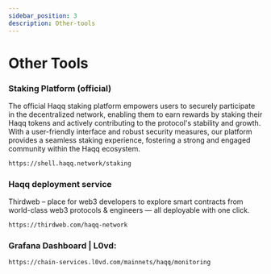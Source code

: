 ```yaml
---
sidebar_position: 3
description: Other-tools
---
```


# Other Tools

### Staking Platform (official)

The official Haqq staking platform empowers users to securely participate in the decentralized network, enabling them to earn rewards by staking their Haqq tokens and actively contributing to the protocol's stability and growth. With a user-friendly interface and robust security measures, our platform provides a seamless staking experience, fostering a strong and engaged community within the Haqq ecosystem.
```bash
https://shell.haqq.network/staking
```

### Haqq deployment service

Thirdweb – place for web3 developers to explore smart contracts from world-class web3 protocols & engineers — all deployable with one click.
```bash
https://thirdweb.com/haqq-network
```

### Grafana Dashboard | L0vd: 

```bash
https://chain-services.l0vd.com/mainnets/haqq/monitoring
```

